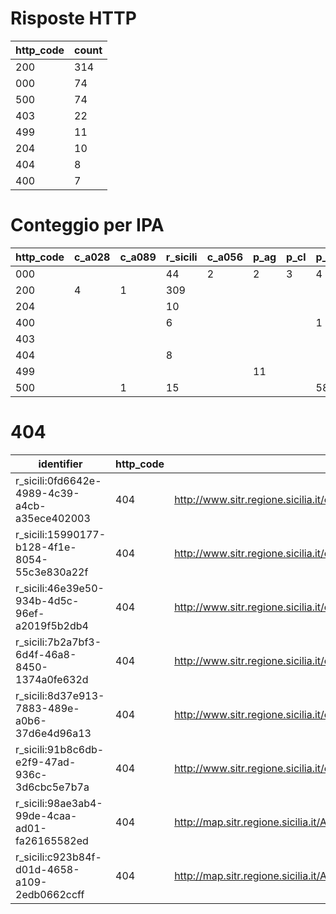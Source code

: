 # Risposte HTTP

| http_code | count |
| --- | --- |
| 200 | 314 |
| 000 | 74 |
| 500 | 74 |
| 403 | 22 |
| 499 | 11 |
| 204 | 10 |
| 404 | 8 |
| 400 | 7 |

# Conteggio per IPA 

| http_code | c_a028 | c_a089 | r_sicili | c_a056 | p_ag | p_cl | p_en | p_tp |
| --- | --- | --- | --- | --- | --- | --- | --- | --- |
| 000 |  |  | 44 | 2 | 2 | 3 | 4 | 19 |
| 200 | 4 | 1 | 309 |  |  |  |  |  |
| 204 |  |  | 10 |  |  |  |  |  |
| 400 |  |  | 6 |  |  |  | 1 |  |
| 403 |  |  |  |  |  |  |  | 22 |
| 404 |  |  | 8 |  |  |  |  |  |
| 499 |  |  |  |  | 11 |  |  |  |
| 500 |  | 1 | 15 |  |  |  | 58 |  |

# 404

| identifier | http_code | references |
| --- | --- | --- |
| r_sicili:0fd6642e-4989-4c39-a4cb-a35ece402003 | 404 | http://www.sitr.regione.sicilia.it/component/option,com_docman/task,doc_details/gid,24/Itemid,105/ |
| r_sicili:15990177-b128-4f1e-8054-55c3e830a22f | 404 | http://www.sitr.regione.sicilia.it/component/option,com_docman/task,doc_details/gid,24/Itemid,105/ |
| r_sicili:46e39e50-934b-4d5c-96ef-a2019f5b2db4 | 404 | http://www.sitr.regione.sicilia.it/component/option,com_docman/task,doc_download/gid,5/Itemid,105/ |
| r_sicili:7b2a7bf3-6d4f-46a8-8450-1374a0fe632d | 404 | http://www.sitr.regione.sicilia.it/component/option,com_docman/task,doc_details/gid,24/Itemid,105/ |
| r_sicili:8d37e913-7883-489e-a0b6-37d6e4d96a13 | 404 | http://www.sitr.regione.sicilia.it/component/option,com_docman/task,doc_details/gid,24/Itemid,105/ |
| r_sicili:91b8c6db-e2f9-47ad-936c-3d6cbc5e7b7a | 404 | http://www.sitr.regione.sicilia.it/component/option,com_docman/task,doc_download/gid,1/Itemid,105/ |
| r_sicili:98ae3ab4-99de-4caa-ad01-fa26165582ed | 404 | http://map.sitr.regione.sicilia.it/ArcGIS/services/CTR_LimitiAmministrativi/MapServer/WFSServer |
| r_sicili:c923b84f-d01d-4658-a109-2edb0662ccff | 404 | http://map.sitr.regione.sicilia.it/ArcGIS/services/CTR_LimitiAmministrativi/MapServer/WMSServer |
